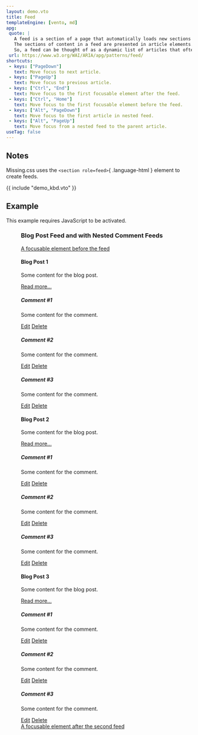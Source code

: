 ```yaml
---
layout: demo.vto
title: Feed
templateEngine: [vento, md]
apg:
 quote: |
   A feed is a section of a page that automatically loads new sections of content as the user scrolls.
   The sections of content in a feed are presented in article elements.
   So, a feed can be thought of as a dynamic list of articles that often appears to scroll infinitely.
 url: https://www.w3.org/WAI/ARIA/apg/patterns/feed/
shortcuts:
 - keys: ["PageDown"]
   text: Move focus to next article.
 - keys: ["PageUp"]
   text: Move focus to previous article.
 - keys: ["Ctrl", "End"]
   text: Move focus to the first focusable element after the feed.
 - keys: ["Ctrl", "Home"]
   text: Move focus to the first focusable element before the feed.
 - keys: ["Alt", "PageDown"]
   text: Move focus to the first article in nested feed.
 - keys: ["Alt", "PageUp"]
   text: Move focus from a nested feed to the parent article.
useTag: false
---
```



## Notes

<!-- Missing.css provides the `<aria-feed>`{ .language-html } custom element for feeds.-->
Missing.css uses the `<section role=feed>`{ .language-html } element to create feeds.


{{ include "demo_kbd.vto" }}


## Example

<noscript>

This example requires JavaScript to be activated.

</noscript>
<script type=module>
  import { attr, identify } from "/dist/js/19.js"
  document.querySelectorAll("article").forEach(article => {
    attr(article, 'aria-labelledby', identify(article.firstElementChild))
  })
</script>

<figure>
  <h3 id=feed-label>Blog Post Feed and with Nested Comment Feeds</h3>
  <a href=#>A focusable element before the feed</a>
  <section role=feed aria-labelledby=feed-label>
    <article class="crowded box">
      <h4>Blog Post 1</h4>
      <p>Some content for the blog post.</p>
      <a href=#>Read more...</a>
      <section role=feed>
        <article class="box ok">
          <h5 class="titlebar">Comment #1</h5>
          <p>Some content for the comment.</p>
          <a href=#>Edit</a> <a href=#>Delete</a>
        </article>
        <article class="box ok">
          <h5 class="titlebar">Comment #2</h5>
          <p>Some content for the comment.</p>
          <a href=#>Edit</a> <a href=#>Delete</a>
        </article>
        <article class="box ok">
          <h5 class="titlebar">Comment #3</h5>
          <p>Some content for the comment.</p>
          <a href=#>Edit</a> <a href=#>Delete</a>
        </article>
      </section role=feed>
    </article>
    <article class="crowded box">
      <h4>Blog Post 2</h4>
      <p>Some content for the blog post.</p>
      <a href=#>Read more...</a>
      <section role=feed>
        <article class="box ok">
          <h5 class="titlebar">Comment #1</h5>
          <p>Some content for the comment.</p>
          <a href=#>Edit</a> <a href=#>Delete</a>
        </article>
        <article class="box ok">
          <h5 class="titlebar">Comment #2</h5>
          <p>Some content for the comment.</p>
          <a href=#>Edit</a> <a href=#>Delete</a>
        </article>
        <article class="box ok">
          <h5 class="titlebar">Comment #3</h5>
          <p>Some content for the comment.</p>
          <a href=#>Edit</a> <a href=#>Delete</a>
        </article>
      </section role=feed>
    </article>
    <article class="crowded box">
      <h4>Blog Post 3</h4>
      <p>Some content for the blog post.</p>
      <a href=#>Read more...</a>
      <section role=feed>
        <article class="box ok">
          <h5 class="titlebar">Comment #1</h5>
          <p>Some content for the comment.</p>
          <a href=#>Edit</a> <a href=#>Delete</a>
        </article>
        <article class="box ok">
          <h5 class="titlebar">Comment #2</h5>
          <p>Some content for the comment.</p>
          <a href=#>Edit</a> <a href=#>Delete</a>
        </article>
        <article class="box ok">
          <h5 class="titlebar">Comment #3</h5>
          <p>Some content for the comment.</p>
          <a href=#>Edit</a> <a href=#>Delete</a>
        </article>
      </section role=feed>
    </article>
  </section role=feed>
  <a href=#>A focusable element after the second feed</a>
</figure>

<script type=module src=/dist/js/feed.js></script>

